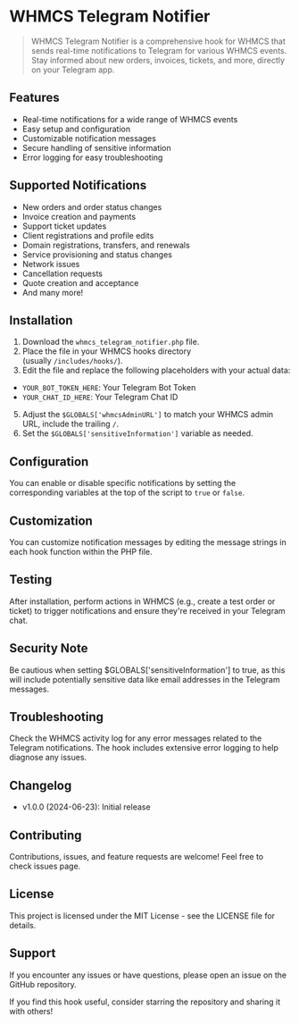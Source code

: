 # WHMCS Telegram Notifier

> WHMCS Telegram Notifier is a comprehensive hook for WHMCS that sends real-time notifications to Telegram for various WHMCS events. Stay informed about new orders, invoices, tickets, and more, directly on your Telegram app.

## Features

- Real-time notifications for a wide range of WHMCS events
- Easy setup and configuration
- Customizable notification messages
- Secure handling of sensitive information
- Error logging for easy troubleshooting

## Supported Notifications

- New orders and order status changes
- Invoice creation and payments
- Support ticket updates
- Client registrations and profile edits
- Domain registrations, transfers, and renewals
- Service provisioning and status changes
- Network issues
- Cancellation requests
- Quote creation and acceptance
- And many more!

## Installation

1. Download the `whmcs_telegram_notifier.php` file.
2. Place the file in your WHMCS hooks directory (usually `/includes/hooks/`).
3. Edit the file and replace the following placeholders with your actual data:
- `YOUR_BOT_TOKEN_HERE`: Your Telegram Bot Token
- `YOUR_CHAT_ID_HERE`: Your Telegram Chat ID
5. Adjust the `$GLOBALS['whmcsAdminURL']` to match your WHMCS admin URL, include the trailing `/`.
6. Set the `$GLOBALS['sensitiveInformation']` variable as needed.

## Configuration

You can enable or disable specific notifications by setting the corresponding variables at the top of the script to `true` or `false`.

## Customization

You can customize notification messages by editing the message strings in each hook function within the PHP file.

## Testing

After installation, perform actions in WHMCS (e.g., create a test order or ticket) to trigger notifications and ensure they're received in your Telegram chat.

## Security Note

Be cautious when setting $GLOBALS\['sensitiveInformation'\] to true, as this will include potentially sensitive data like email addresses in the Telegram messages.

## Troubleshooting

Check the WHMCS activity log for any error messages related to the Telegram notifications. The hook includes extensive error logging to help diagnose any issues.

## Changelog

- v1.0.0 (2024-06-23): Initial release

## Contributing

Contributions, issues, and feature requests are welcome! Feel free to check issues page.

## License

This project is licensed under the MIT License - see the LICENSE file for details.

## Support

If you encounter any issues or have questions, please open an issue on the GitHub repository.

If you find this hook useful, consider starring the repository and sharing it with others!
